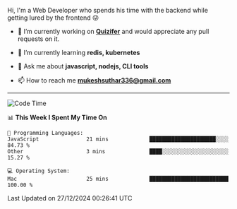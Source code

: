 Hi, I'm a Web Developer who spends his time with the backend while getting lured by the frontend 😜

- 🔭 I’m currently working on **[Quizifer](https://github.com/SutharMukesh/Quizifer/)** and would appreciate any pull requests on it.

- 🌱 I’m currently learning **redis, kubernetes**

- 💬 Ask me about **javascript, nodejs, CLI tools**

- 📫 How to reach me **mukeshsuthar336@gmail.com**

---
<!--START_SECTION:waka-->
![Code Time](http://img.shields.io/badge/Code%20Time-3%2C209%20hrs%2039%20mins-blue)

📊 **This Week I Spent My Time On** 

```text
💬 Programming Languages: 
JavaScript               21 mins             █████████████████████░░░░   84.73 % 
Other                    3 mins              ████░░░░░░░░░░░░░░░░░░░░░   15.27 % 

💻 Operating System: 
Mac                      25 mins             █████████████████████████   100.00 % 
```


 Last Updated on 27/12/2024 00:26:41 UTC
<!--END_SECTION:waka-->
